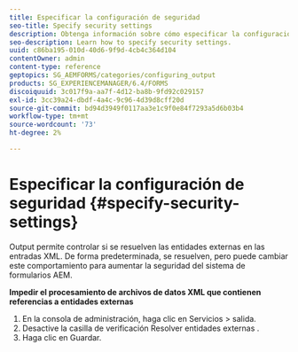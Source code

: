 ```yaml
---
title: Especificar la configuración de seguridad
seo-title: Specify security settings
description: Obtenga información sobre cómo especificar la configuración de seguridad.
seo-description: Learn how to specify security settings.
uuid: c86ba195-010d-40d6-9f9d-4cb4c364d104
contentOwner: admin
content-type: reference
geptopics: SG_AEMFORMS/categories/configuring_output
products: SG_EXPERIENCEMANAGER/6.4/FORMS
discoiquuid: 3c017f9a-aa7f-4d12-ba8b-9fd92c029157
exl-id: 3cc39a24-dbdf-4a4c-9c96-4d39d8cff20d
source-git-commit: bd94d3949f0117aa3e1c9f0e84f7293a5d6b03b4
workflow-type: tm+mt
source-wordcount: '73'
ht-degree: 2%

---
```


# Especificar la configuración de seguridad {#specify-security-settings}

Output permite controlar si se resuelven las entidades externas en las entradas XML. De forma predeterminada, se resuelven, pero puede cambiar este comportamiento para aumentar la seguridad del sistema de formularios AEM.

**Impedir el procesamiento de archivos de datos XML que contienen referencias a entidades externas**

1. En la consola de administración, haga clic en Servicios > salida.
1. Desactive la casilla de verificación Resolver entidades externas .
1. Haga clic en Guardar.
